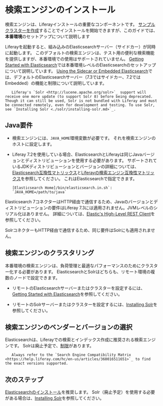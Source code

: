 # 検索エンジンのインストール

検索エンジンは、Liferayインストールの重要なコンポーネントです。 [サンプルクラスターを作成](./../../installation-and-upgrades/setting-up-liferay/clustering-for-high-availability/example-creating-a-simple-dxp-cluster.md#prepare-a-search-engine)することでインストールを開始できますが、このガイドでは、**本番環境**のセットアップについて説明します

<!-- MAKE A DIAGRAM SIMILAR TO THE CCR ONE BUT WITH JUST ONE CONNECTION -->

Liferayを起動すると、組み込みのElasticsearchサーバー（サイドカー）が同時に起動します。 このデフォルトの検索エンジンは、テスト用の便利な検索機能を提供しますが、本番環境での使用はサポートされていません。 [Getting Started with Elasticsearch](./elasticsearch/getting-started-with-elasticsearch.md)では本番環境レベルのElasticsearchのセットアップについて説明しています。 [Using the Sidecar or Embedded Elasticsearch](./elasticsearch/using-the-sidecar-or-embedded-elasticsearch.md)では、デフォルトのElasticsearchサーバー（7.3ではサイドカー、7.2ではEmbedded）の機能と制限について説明しています。

``` note::
   Liferay's `Solr <http://lucene.apache.org/solr>`_ support will receive one more update (to support Solr 8) before being deprecated. Though it can still be used, Solr is not bundled with Liferay and must be connected remotely, even for development and testing. To use Solr, see `Installing Solr <./solr/installing-solr.md>`_.
```

## Java要件

  - 検索エンジンには、`JAVA_HOME`環境変数が必要です。 それを検索エンジンのホストに設定します。

  - Liferay 7.2を使用している場合、ElasticsearchとLiferayは同じJavaバージョンとディストリビューションを使用する必要があります。 サポートされているJDKディストリビューションとバージョンの詳細については、[Elasticsearch互換性マトリックス](https://www.elastic.co/support/matrix#matrix_jvm)と[Liferayの検索エンジン互換性マトリックス](https://help.liferay.com/hc/en-us/articles/360016511651)を参照してください。  これはElasticsearchで指定できます。

    ``` properties
    [Elasticsearch Home]/bin/elasticsearch.in.sh`: `JAVA_HOME=/path/to/java`
    ```

Elasticsearch 7コネクターはHTTP経由で通信するため、Javaのバージョンとディストリビューションの要件はLiferay 7.3には適用されません。JVMレベルのシリアル化はありません。 詳細については、[Elastic's High-Level REST Client](https://www.elastic.co/guide/en/elasticsearch/client/java-rest/7.x/java-rest-high.html)を参照してください。

SolrコネクターもHTTP経由で通信するため、同じ要件はSolrにも適用されません。

## 検索エンジンのクラスタリング

本番環境の検索エンジンは、負荷管理と最適なパフォーマンスのためにクラスター化する必要があります。 ElasticsearchとSolrはどちらも、リモート環境の複数のノードで設定できます。

  - リモートのElasticsearchサーバーまたはクラスターを設定するには、[Getting Started with Elasticsearch](./elasticsearch/getting-started-with-elasticsearch.md)を参照してください。

  - リモートのSolrサーバーまたはクラスターを設定するには、[Installing Solr](./solr/installing-solr.md)を参照してください。

## 検索エンジンのベンダーとバージョンの選択

Elasticsearchは、Liferayでの検索とインデックス作成に推奨される検索エンジンです。 Solrは廃止予定で、[制限](./solr/solr-limitations.md)があります。

``` important::
   Always refer to the `Search Engine Compatibility Matrix <https://help.liferay.com/hc/en-us/articles/360016511651>`_ to find the exact versions supported.
```

## 次のステップ

[Elasticsearchのインストール](./elasticsearch/getting-started-with-elasticsearch.md)を推奨します。 Solr（廃止予定）を使用する必要がある場合は、[Installing Solr](./solr/installing-solr.md)を参照してください。
